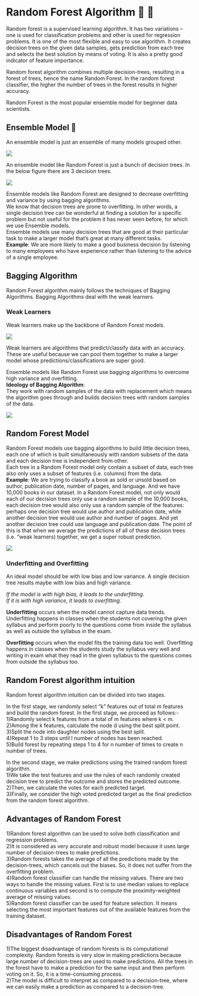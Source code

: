 # Random Forest Algorithm :evergreen_tree: :evergreen_tree:
Random forest is a supervised learning algorithm. It has two variations – one is used for classification problems and other is used for regression problems. 
It is one of the most flexible and easy to use algorithm. It creates decision trees on the given data samples, gets prediction from each tree and selects the 
best solution by means of voting. It is also a pretty good indicator of feature importance.<br>

Random forest algorithm combines multiple decision-trees, resulting in a forest of trees, hence the name Random Forest. In the random forest classifier, the 
higher the number of trees in the forest results in higher accuracy.<br>

Random Forest is the most popular ensemble model for beginner data scientists.

## Ensemble Model :thinking:
An ensemble model is just an ensemble of many models grouped other.

<img src="images/pic18.jpg">

An ensemble model like Random Forest is just a bunch of decision trees. In the below figure there are 3 decision trees.

<img src="images/pic17.jpg">

Ensemble models like Random Forest are designed to decrease overfitting and variance by using bagging algorithms.<br>
We know that decision trees are prone to overfitting. In other words, a single decision tree can be wonderful at finding a solution for a specific problem but not useful for the problem it has never seen before, for which we use Ensemble models.<br>
Ensemble models use many decision trees that are good at their particular task to make a larger model that’s great at many different tasks.<br>
**Example**: We are more likely to make a good business decision by listening to many employees who have experience rather than listening to the advice of a single employee.

## Bagging Algorithm
Random Forest algorithm mainly follows the techniques of Bagging Algorithms. Bagging Algorithms deal with the weak learners.
### Weak Learners
Weak learners make up the backbone of Random Forest models.

<img src="images/pic19.png">

Weak learners are algorithms that predict/classify data with an accuracy. These are useful because we can pool them together to make a larger model whose predictions/classifications are super good.<br>

Ensemble models like Random Forest use bagging algorithms to overcome high variance and overfitting.<br>
**Ideology of Bagging Algorithm**:<br>
They work with random samples of the data with replacement which means the algorithm goes through and builds decision trees with random samples of the data.

<img src="images/pic20.png">

## Random Forest Model
Random Forest models use bagging algorithms to build little decision trees, each one of which is built simultaneously with random subsets of the data and each decision tree is independent from other.<br>
Each tree in a Random Forest model only contain a subset of data, each tree also only uses a subset of features (i.e. columns) from the data.<br>
**Example**: We are trying to classify a book as sold or unsold based on author, publication date, number of pages, and language. And we have 10,000 books in our dataset. In a Random Forest model, not only would each of our decision trees only use a random sample of the 10,000 books, each decision tree would also only use a random sample of the features: perhaps one decision tree would use author and publication date, while another decision tree would use author and number of pages. And yet another decision tree could use language and publication date. The point of this is that when we average the predictions of all of these decision trees (i.e. “weak learners) together, we get a super robust prediction.<br>

<img src="images/pic21.jpeg">

### Underfitting and Overfitting
An ideal model should be with low bias and low variance. A single decision tree results maybe with low bias and high variance.<br>

*If the model is with high bias, it leads to the underfitting*.<br>
*If it is with high variance, it leads to overfitting.*<br>

**Underfitting** occurs when the model cannot capture data trends. Underfitting happens in classes when the students not covering the given syllabus and perform poorly to the questions come from inside the syllabus as well as outside the syllabus in the exam.<br>

**Overfitting** occurs when the model fits the training data too well. Overfitting happens in classes when the students study the syllabus very well and writing in exam what they read in the given syllabus to the questions comes from outside the syllabus too.



## Random Forest algorithm intuition<br>
Random forest algorithm intuition can be divided into two stages.<br>

In the first stage, we randomly select “k” features out of total m features and build the random forest. In the first stage, we proceed as follows:-<br>
1)Randomly select k features from a total of m features where k < m.<br>
2)Among the k features, calculate the node d using the best split point.<br>
3)Split the node into daughter nodes using the best split.<br>
4)Repeat 1 to 3 steps until l number of nodes has been reached.<br>
5)Build forest by repeating steps 1 to 4 for n number of times to create n number of trees.<br>

In the second stage, we make predictions using the trained random forest algorithm.<br>
1)We take the test features and use the rules of each randomly created decision tree to predict the outcome and stores the predicted outcome.<br>
2)Then, we calculate the votes for each predicted target.<br>
3)Finally, we consider the high voted predicted target as the final prediction from the random forest algorithm.

## Advantages of Random Forest<br>
1)Random forest algorithm can be used to solve both classification and regression problems.<br>
2)It is considered as very accurate and robust model because it uses large number of decision-trees to make predictions.<br>
3)Random forests takes the average of all the predictions made by the decision-trees, which cancels out the biases. So, it does not suffer from the overfitting problem.<br>
4)Random forest classifier can handle the missing values. There are two ways to handle the missing values. First is to use median values to replace continuous variables and second is to compute the proximity-weighted average of missing values.<br>
5)Random forest classifier can be used for feature selection. It means selecting the most important features out of the available features from the training dataset.

## Disadvantages of Random Forest<br>
1)The biggest disadvantage of random forests is its computational complexity. Random forests is very slow in making predictions because large number of decision-trees are used to make predictions. All the trees in the forest have to make a prediction for the same input and then perform voting on it. So, it is a time-consuming process.<br>
2)The model is difficult to interpret as compared to a decision-tree, where we can easily make a prediction as compared to a decision-tree.


